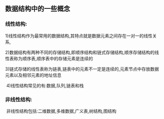 ## 数据结构中的一些概念


### 线性结构:

​		1)线性结构作为最常用的数据结构,其特点就是数据元素之间存在一对一的线性关系,

​		2)数据结构有两种不同的存储结构,即顺序结构和链式存储结构,顺序存储结构的线性表称为顺序表,顺序表中的存储元素是连续的

​		3)链式存储的线性表称为链表,链表中的元素不一定是连续的,元素节点中存放数据元素以及相邻元素的地址信息

​		4)线性结构常见的有:数据,队列,链表和栈

### 非线性结构:

​		非线性结构包括:二维数据,多维数据,广义表,树结构,图结构
